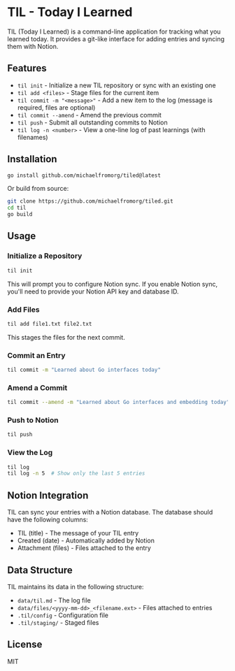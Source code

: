 # TIL - Today I Learned

TIL (Today I Learned) is a command-line application for tracking what you learned today. It provides a git-like interface for adding entries and syncing them with Notion.

## Features

- `til init` - Initialize a new TIL repository or sync with an existing one
- `til add <files>` - Stage files for the current item
- `til commit -m "<message>"` - Add a new item to the log (message is required, files are optional)
- `til commit --amend` - Amend the previous commit
- `til push` - Submit all outstanding commits to Notion
- `til log -n <number>` - View a one-line log of past learnings (with filenames)

## Installation

```bash
go install github.com/michaelfromorg/tiled@latest
```

Or build from source:

```bash
git clone https://github.com/michaelfromorg/tiled.git
cd til
go build
```

## Usage

### Initialize a Repository

```bash
til init
```

This will prompt you to configure Notion sync. If you enable Notion sync, you'll need to provide your Notion API key and database ID.

### Add Files

```bash
til add file1.txt file2.txt
```

This stages the files for the next commit.

### Commit an Entry

```bash
til commit -m "Learned about Go interfaces today"
```

### Amend a Commit

```bash
til commit --amend -m "Learned about Go interfaces and embedding today"
```

### Push to Notion

```bash
til push
```

### View the Log

```bash
til log
til log -n 5  # Show only the last 5 entries
```

## Notion Integration

TIL can sync your entries with a Notion database. The database should have the following columns:

- TIL (title) - The message of your TIL entry
- Created (date) - Automatically added by Notion
- Attachment (files) - Files attached to the entry

## Data Structure

TIL maintains its data in the following structure:

- `data/til.md` - The log file
- `data/files/<yyyy-mm-dd>_<filename.ext>` - Files attached to entries
- `.til/config` - Configuration file
- `.til/staging/` - Staged files

## License

MIT
